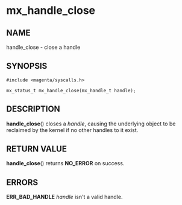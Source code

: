 # mx_handle_close

## NAME

handle_close - close a handle

## SYNOPSIS

```
#include <magenta/syscalls.h>

mx_status_t mx_handle_close(mx_handle_t handle);
```

## DESCRIPTION

**handle_close**() closes a *handle*, causing the underlying object to be
reclaimed by the kernel if no other handles to it exist.

## RETURN VALUE

**handle_close**() returns **NO_ERROR** on success.

## ERRORS

**ERR_BAD_HANDLE**  *handle* isn't a valid handle.

